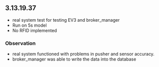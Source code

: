 ## 3.13.19.37
- real system test for testing EV3 and broker_manager
- Run on 5s model
- No RFID implemented

### Observation
- real system functioned with problems in pusher and sensor accuracy.
- broker_manager was able to write the data into the database